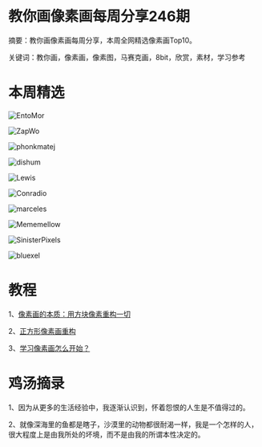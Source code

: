 # 教你画像素画每周分享246期


  摘要：教你画像素画每周分享，本周全网精选像素画Top10。

  关键词：教你画，像素画，像素图，马赛克画，8bit，欣赏，素材，学习参考

# 本周精选

![EntoMor](https://pixeljoint.com/files/icons/full/paint.png)

![ZapWo](https://pixeljoint.com/files/icons/full/bridge100.png)

![phonkmatej](https://pixeljoint.com/files/icons/full/matej_castle_3.png)

![dishum](https://pixeljoint.com/files/icons/full/demon__r17032556911.png)

![Lewis](https://pixeljoint.com/files/icons/full/banner100.png)

![Conradio](https://pixeljoint.com/files/icons/full/elephant007.png)

![marceles](https://pixeljoint.com/files/icons/full/house_downtown.png)

![Mememellow](https://pixeljoint.com/files/icons/full/anniversarygift.png)

![SinisterPixels](https://pixeljoint.com/files/icons/full/export__r12242566471.png)

![bluexel](https://pixeljoint.com/files/icons/full/livehouse1.gif)

# 教程

1、[像素画的本质：用方块像素重构一切](https://mp.weixin.qq.com/s/qU6aJNQYp9m-jJgeI_8I-A)

2、[正方形像素画重构](https://mp.weixin.qq.com/s/s1wYp08e03-YKRA3ZU6_rA)

3、[学习像素画怎么开始？](https://mp.weixin.qq.com/s/409EkyYNcEc0jjs_clB8PQ)


# 鸡汤摘录

1、因为从更多的生活经验中，我逐渐认识到，怀着怨恨的人生是不值得过的。

2、就像深海里的鱼都是瞎子，沙漠里的动物都很耐渴一样，我是一个怎样的人，很大程度上是由我所处的坏境，而不是由我的所谓本性决定的。